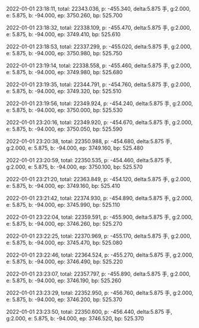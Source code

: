 2022-01-01 23:18:11, total: 22343.036, p: -455.340, delta:5.875 手, g:2.000, e: 5.875, b: -94.000, ep: 3750.260, bp: 525.700

2022-01-01 23:18:32, total: 22338.109, p: -455.470, delta:5.875 手, g:2.000, e: 5.875, b: -94.000, ep: 3749.410, bp: 525.610

2022-01-01 23:18:53, total: 22337.299, p: -455.020, delta:5.875 手, g:2.000, e: 5.875, b: -94.000, ep: 3750.980, bp: 525.750

2022-01-01 23:19:14, total: 22338.558, p: -455.460, delta:5.875 手, g:2.000, e: 5.875, b: -94.000, ep: 3749.980, bp: 525.680

2022-01-01 23:19:35, total: 22344.791, p: -454.760, delta:5.875 手, g:2.000, e: 5.875, b: -94.000, ep: 3749.320, bp: 525.510

2022-01-01 23:19:56, total: 22349.924, p: -454.240, delta:5.875 手, g:2.000, e: 5.875, b: -94.000, ep: 3750.000, bp: 525.530

2022-01-01 23:20:16, total: 22349.920, p: -454.670, delta:5.875 手, g:2.000, e: 5.875, b: -94.000, ep: 3750.050, bp: 525.590

2022-01-01 23:20:38, total: 22350.988, p: -454.680, delta:5.875 手, g:2.000, e: 5.875, b: -94.000, ep: 3749.160, bp: 525.480

2022-01-01 23:20:59, total: 22350.535, p: -454.460, delta:5.875 手, g:2.000, e: 5.875, b: -94.000, ep: 3750.100, bp: 525.570

2022-01-01 23:21:20, total: 22363.849, p: -454.120, delta:5.875 手, g:2.000, e: 5.875, b: -94.000, ep: 3749.160, bp: 525.410

2022-01-01 23:21:42, total: 22374.930, p: -454.890, delta:5.875 手, g:2.000, e: 5.875, b: -94.000, ep: 3745.990, bp: 525.110

2022-01-01 23:22:04, total: 22359.591, p: -455.900, delta:5.875 手, g:2.000, e: 5.875, b: -94.000, ep: 3746.260, bp: 525.270

2022-01-01 23:22:25, total: 22370.969, p: -455.170, delta:5.875 手, g:2.000, e: 5.875, b: -94.000, ep: 3745.470, bp: 525.080

2022-01-01 23:22:46, total: 22364.524, p: -455.270, delta:5.875 手, g:2.000, e: 5.875, b: -94.000, ep: 3746.490, bp: 525.220

2022-01-01 23:23:07, total: 22357.797, p: -455.890, delta:5.875 手, g:2.000, e: 5.875, b: -94.000, ep: 3746.190, bp: 525.260

2022-01-01 23:23:29, total: 22352.950, p: -456.760, delta:5.875 手, g:2.000, e: 5.875, b: -94.000, ep: 3746.200, bp: 525.370

2022-01-01 23:23:50, total: 22350.600, p: -456.440, delta:5.875 手, g:2.000, e: 5.875, b: -94.000, ep: 3746.520, bp: 525.370